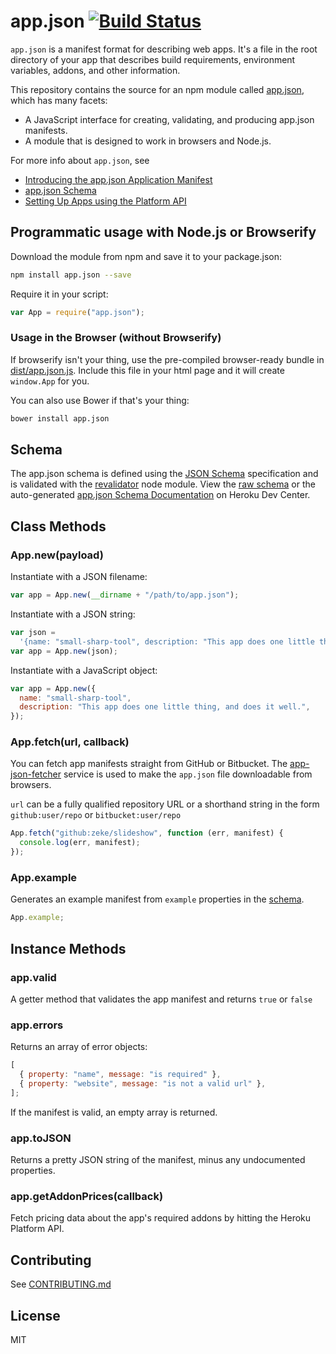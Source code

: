 # app.json [![Build Status](https://travis-ci.org/app-json/app.json.png?branch=master)](https://travis-ci.org/app-json/app.json)

`app.json` is a manifest format for describing web apps. It's a file in the root
directory of your app that describes build requirements, environment variables, addons,
and other information.

This repository contains the source for an npm module called
[app.json](https://www.npmjs.org/package/app.json), which has many facets:

- A JavaScript interface for creating, validating, and producing app.json manifests.
- A module that is designed to work in browsers and Node.js.

For more info about `app.json`, see

- [Introducing the app.json Application Manifest](https://blog.heroku.com/archives/2014/5/22/introducing_the_app_json_application_manifest)
- [app.json Schema](https://devcenter.heroku.com/articles/app-json-schema)
- [Setting Up Apps using the Platform API](https://devcenter.heroku.com/articles/setting-up-apps-using-the-heroku-platform-api)

## Programmatic usage with Node.js or Browserify

Download the module from npm and save it to your package.json:

```sh
npm install app.json --save
```

Require it in your script:

```js
var App = require("app.json");
```

### Usage in the Browser (without Browserify)

If browserify isn't your thing, use the pre-compiled browser-ready bundle in
[dist/app.json.js](/dist/app.json.js). Include this file in your html page and it will create
`window.App` for you.

You can also use Bower if that's your thing:

```sh
bower install app.json
```

## Schema

The app.json schema is defined using the [JSON Schema](http://json-schema.org/)
specification and is validated with the
[revalidator](https://github.com/flatiron/revalidator#readme) node module. View
the [raw schema](/lib/schema.js) or the auto-generated [app.json
Schema Documentation](https://devcenter.heroku.com/articles/app-json-schema) on Heroku Dev Center.

## Class Methods

### App.new(payload)

Instantiate with a JSON filename:

```js
var app = App.new(__dirname + "/path/to/app.json");
```

Instantiate with a JSON string:

```js
var json =
  '{name: "small-sharp-tool", description: "This app does one little thing, and does it well."}';
var app = App.new(json);
```

Instantiate with a JavaScript object:

```js
var app = App.new({
  name: "small-sharp-tool",
  description: "This app does one little thing, and does it well.",
});
```

### App.fetch(url, callback)

You can fetch app manifests straight from GitHub or Bitbucket. The
[app-json-fetcher](https://github.com/app-json/app-json-fetcher) service is used
to make the `app.json` file downloadable from browsers.

`url` can be a fully qualified repository URL or a shorthand string in the form `github:user/repo` or `bitbucket:user/repo`

```js
App.fetch("github:zeke/slideshow", function (err, manifest) {
  console.log(err, manifest);
});
```

### App.example

Generates an example manifest from `example` properties in the [schema](/schema.js).

```js
App.example;
```

## Instance Methods

### app.valid

A getter method that validates the app manifest and returns `true` or `false`

### app.errors

Returns an array of error objects:

```js
[
  { property: "name", message: "is required" },
  { property: "website", message: "is not a valid url" },
];
```

If the manifest is valid, an empty array is returned.

### app.toJSON

Returns a pretty JSON string of the manifest, minus any undocumented properties.

### app.getAddonPrices(callback)

Fetch pricing data about the app's required addons by hitting the Heroku Platform API.

## Contributing

See [CONTRIBUTING.md](/CONTRIBUTING.md)

## License

MIT
